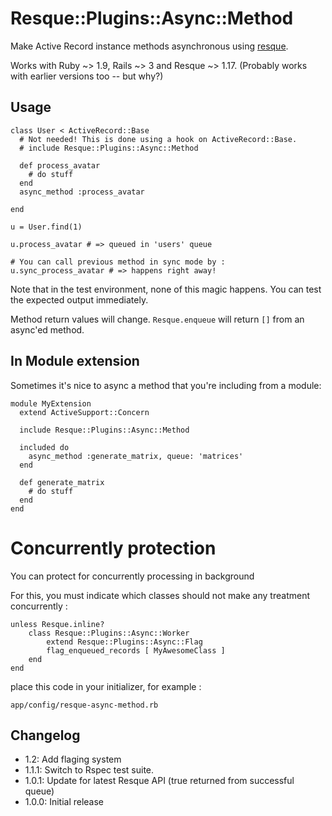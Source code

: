 Resque::Plugins::Async::Method
==============================

Make Active Record instance methods asynchronous using [resque](http://www.github.com/defunkt/resque).

Works with Ruby ~> 1.9, Rails ~> 3 and Resque ~> 1.17. (Probably works with earlier versions too -- but why?)

Usage
-----

    class User < ActiveRecord::Base
      # Not needed! This is done using a hook on ActiveRecord::Base.
      # include Resque::Plugins::Async::Method

      def process_avatar
        # do stuff
      end
      async_method :process_avatar

    end

    u = User.find(1)

    u.process_avatar # => queued in 'users' queue

	# You can call previous method in sync mode by :
    u.sync_process_avatar # => happens right away!

Note that in the test environment, none of this magic happens. You can test the expected output immediately.

Method return values will change. `Resque.enqueue` will return `[]` from an async'ed method.

## In Module extension

Sometimes it's nice to async a method that you're including from a module:

    module MyExtension
      extend ActiveSupport::Concern

      include Resque::Plugins::Async::Method

      included do
        async_method :generate_matrix, queue: 'matrices'
      end

      def generate_matrix
        # do stuff
      end
    end

# Concurrently protection

You can protect for concurrently processing in background

For this, you must indicate which classes should not make any treatment concurrently :

	unless Resque.inline?
		class Resque::Plugins::Async::Worker
			extend Resque::Plugins::Async::Flag
			flag_enqueued_records [ MyAwesomeClass ]
		end
	end

place this code in your initializer, for example :

	app/config/resque-async-method.rb

Changelog
---------
* 1.2: Add flaging system
* 1.1.1: Switch to Rspec test suite.
* 1.0.1: Update for latest Resque API (true returned from successful queue)
* 1.0.0: Initial release